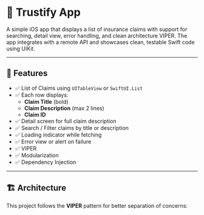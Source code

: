 
# 📱 Trustify App

A simple iOS app that displays a list of insurance claims with support for searching, detail view, error handling, and clean architecture VIPER. The app integrates with a remote API and showcases clean, testable Swift code using UIKit.

---

## 🚀 Features

- ✅ List of Claims using `UITableView` or `SwiftUI.List`
- ✅ Each row displays:
  - **Claim Title** (bold)
  - **Claim Description** (max 2 lines)
  - **Claim ID**
- ✅ Detail screen for full claim description
- ✅ Search / Filter claims by title or description
- ✅ Loading indicator while fetching
- ✅ Error view or alert on failure
- ✅ VIPER
- ✅ Modularization
- ✅ Dependency Injection

---

## 🏗 Architecture

This project follows the **VIPER** pattern for better separation of concerns: